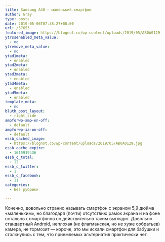 ```yaml
---
title: Samsung A40 — маленький смартфон
author: Gray
type: posts
date: 2019-05-06T07:38:27+00:00
url: /57653
featured_image: https://blognot.co/wp-content/uploads/2019/05/AB0A0129.jpg
ytrssenabled_meta_value:
  - no
ytremove_meta_value:
  - no
ytad1meta:
  - enabled
ytad2meta:
  - enabled
ytad3meta:
  - enabled
ytad4meta:
  - enabled
ytad5meta:
  - enabled
template_meta:
  - no
bluth_post_layout:
  - right_side
ampforwp-amp-on-off:
  - default
ampforwp-ia-on-off:
  - default
essb_cached_image:
  - https://blognot.co/wp-content/uploads/2019/05/AB0A0129.jpg
essb_cache_expire:
  - 1615919436
essb_c_total:
  - 12
essb_c_twitter:
  - 1
essb_c_facebook:
  - 11
categories:
  - Без рубрики

---
```








Конечно, довольно странно называть смартфон с экраном 5,9 дюйма &#171;маленьким&#187;, но благодаря (почти) отсутствию рамок экрана и на фоне остальных смартфонов он действительно таким выглядит. Довольно стандартный Android, неплохая (не флагманская, но не хуже собратьев) камера, не тормозит — короче, это мы искали смартфон для бабушки и столкнулись с тем, что приемлемых альтернатив практически нет.<figure class="wp-block-embed-youtube aligncenter wp-block-embed is-type-video is-provider-youtube wp-embed-aspect-16-9 wp-has-aspect-ratio">

<div class="wp-block-embed__wrapper">
  <span class="embed-youtube" style="text-align:center; display: block;"></span>
</figure>